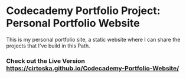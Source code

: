 # Codecademy Portfolio Project: Personal Portfolio Website

This is my personal portfolio site, a static website where I can share the projects that I've build in this Path. 

### Check out the Live Version https://cirtoska.github.io/Codecademy-Portfolio-Website/
